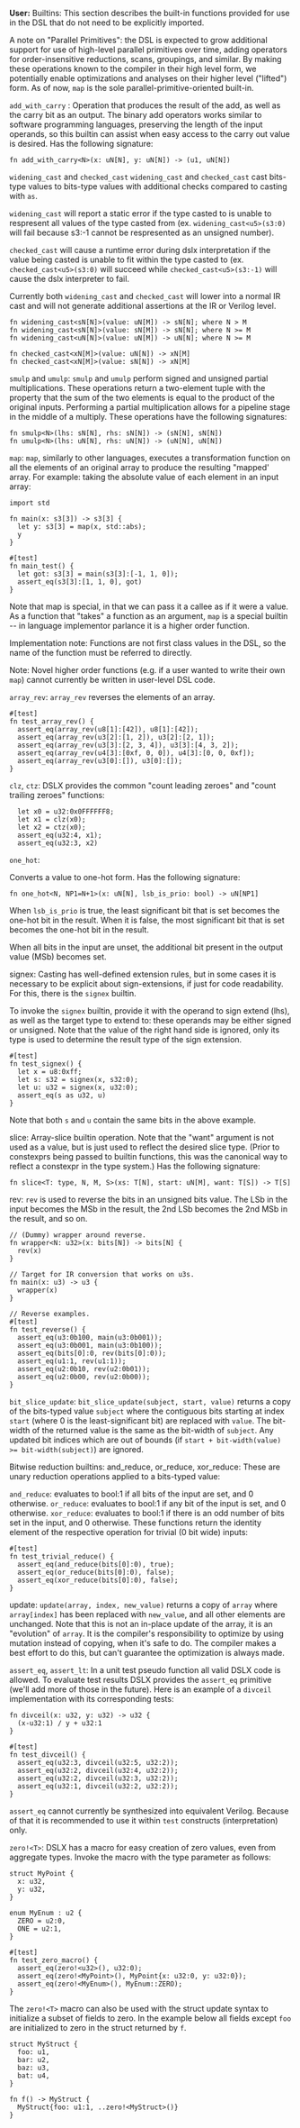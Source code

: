**User:** Builtins:
This section describes the built-in functions provided for use in the DSL that do not need to be explicitly imported.

A note on "Parallel Primitives": the DSL is expected to grow additional support for use of high-level parallel primitives over time, adding operators for order-insensitive reductions, scans, groupings, and similar. By making these operations known to the compiler in their high level form, we potentially enable optimizations and analyses on their higher level ("lifted") form. As of now, `map` is the sole parallel-primitive-oriented built-in.

`add_with_carry` :
Operation that produces the result of the add, as well as the carry bit as an output. The binary add operators works similar to software programming languages, preserving the length of the input operands, so this builtin can assist when easy access to the carry out value is desired. Has the following signature:
```
fn add_with_carry<N>(x: uN[N], y: uN[N]) -> (u1, uN[N])
```
`widening_cast` and `checked_cast`
`widening_cast` and `checked_cast` cast bits-type values to bits-type values with additional checks compared to casting with `as`.

`widening_cast` will report a static error if the type casted to is unable to respresent all values of the type casted from (ex. `widening_cast<u5>(s3:0)` will fail because s3:-1 cannot be respresented as an unsigned number).

`checked_cast` will cause a runtime error during dslx interpretation if the value being casted is unable to fit within the type casted to (ex. `checked_cast<u5>(s3:0)` will succeed while `checked_cast<u5>(s3:-1)` will cause the dslx interpreter to fail.

Currently both `widening_cast` and `checked_cast` will lower into a normal IR cast and will not generate additional assertions at the IR or Verilog level.
```
fn widening_cast<sN[N]>(value: uN[M]) -> sN[N]; where N > M
fn widening_cast<sN[N]>(value: sN[M]) -> sN[N]; where N >= M
fn widening_cast<uN[N]>(value: uN[M]) -> uN[N]; where N >= M

fn checked_cast<xN[M]>(value: uN[N]) -> xN[M]
fn checked_cast<xN[M]>(value: sN[N]) -> xN[M]
```

`smulp` and `umulp`:
`smulp` and `umulp` perform signed and unsigned partial multiplications. These operations return a two-element tuple with the property that the sum of the two elements is equal to the product of the original inputs. Performing a partial multiplication allows for a pipeline stage in the middle of a multiply. These operations have the following signatures:
```
fn smulp<N>(lhs: sN[N], rhs: sN[N]) -> (sN[N], sN[N])
fn umulp<N>(lhs: uN[N], rhs: uN[N]) -> (uN[N], uN[N])
```

`map`:
`map`, similarly to other languages, executes a transformation function on all the elements of an original array to produce the resulting "mapped' array. For example: taking the absolute value of each element in an input array:
```
import std

fn main(x: s3[3]) -> s3[3] {
  let y: s3[3] = map(x, std::abs);
  y
}

#[test]
fn main_test() {
  let got: s3[3] = main(s3[3]:[-1, 1, 0]);
  assert_eq(s3[3]:[1, 1, 0], got)
}
```
Note that map is special, in that we can pass it a callee as if it were a value. As a function that "takes" a function as an argument, `map` is a special builtin -- in language implementor parlance it is a higher order function.

Implementation note: Functions are not first class values in the DSL, so the name of the function must be referred to directly.

Note: Novel higher order functions (e.g. if a user wanted to write their own `map`) cannot currently be written in user-level DSL code.

`array_rev`:
`array_rev` reverses the elements of an array.
```
#[test]
fn test_array_rev() {
  assert_eq(array_rev(u8[1]:[42]), u8[1]:[42]);
  assert_eq(array_rev(u3[2]:[1, 2]), u3[2]:[2, 1]);
  assert_eq(array_rev(u3[3]:[2, 3, 4]), u3[3]:[4, 3, 2]);
  assert_eq(array_rev(u4[3]:[0xf, 0, 0]), u4[3]:[0, 0, 0xf]);
  assert_eq(array_rev(u3[0]:[]), u3[0]:[]);
}
```
`clz`, `ctz`:
DSLX provides the common "count leading zeroes" and "count trailing zeroes" functions:
```
  let x0 = u32:0x0FFFFFF8;
  let x1 = clz(x0);
  let x2 = ctz(x0);
  assert_eq(u32:4, x1);
  assert_eq(u32:3, x2)
```

`one_hot`:

Converts a value to one-hot form. Has the following signature:
```
fn one_hot<N, NP1=N+1>(x: uN[N], lsb_is_prio: bool) -> uN[NP1]
```
When `lsb_is_prio` is true, the least significant bit that is set becomes the one-hot bit in the result. When it is false, the most significant bit that is set becomes the one-hot bit in the result.

When all bits in the input are unset, the additional bit present in the output value (MSb) becomes set.

signex:
Casting has well-defined extension rules, but in some cases it is necessary to be explicit about sign-extensions, if just for code readability. For this, there is the `signex` builtin.

To invoke the `signex` builtin, provide it with the operand to sign extend (lhs), as well as the target type to extend to: these operands may be either signed or unsigned. Note that the value of the right hand side is ignored, only its type is used to determine the result type of the sign extension.
```
#[test]
fn test_signex() {
  let x = u8:0xff;
  let s: s32 = signex(x, s32:0);
  let u: u32 = signex(x, u32:0);
  assert_eq(s as u32, u)
}
```
Note that both `s` and `u` contain the same bits in the above example.

slice:
Array-slice builtin operation. Note that the "want" argument is not used as a value, but is just used to reflect the desired slice type. (Prior to constexprs being passed to builtin functions, this was the canonical way to reflect a constexpr in the type system.) Has the following signature:
```
fn slice<T: type, N, M, S>(xs: T[N], start: uN[M], want: T[S]) -> T[S]
```
rev:
`rev` is used to reverse the bits in an unsigned bits value. The LSb in the input becomes the MSb in the result, the 2nd LSb becomes the 2nd MSb in the result, and so on.
```
// (Dummy) wrapper around reverse.
fn wrapper<N: u32>(x: bits[N]) -> bits[N] {
  rev(x)
}

// Target for IR conversion that works on u3s.
fn main(x: u3) -> u3 {
  wrapper(x)
}

// Reverse examples.
#[test]
fn test_reverse() {
  assert_eq(u3:0b100, main(u3:0b001));
  assert_eq(u3:0b001, main(u3:0b100));
  assert_eq(bits[0]:0, rev(bits[0]:0));
  assert_eq(u1:1, rev(u1:1));
  assert_eq(u2:0b10, rev(u2:0b01));
  assert_eq(u2:0b00, rev(u2:0b00));
}
```
`bit_slice_update`:
`bit_slice_update(subject, start, value)` returns a copy of the bits-typed value `subject` where the contiguous bits starting at index `start` (where 0 is the least-significant bit) are replaced with `value`. The bit-width of the returned value is the same as the bit-width of `subject`. Any updated bit indices which are out of bounds (if `start + bit-width(value) >= bit-width(subject)`) are ignored.

Bitwise reduction builtins: and_reduce, or_reduce, xor_reduce:
These are unary reduction operations applied to a bits-typed value:

`and_reduce`: evaluates to bool:1 if all bits of the input are set, and 0 otherwise.
`or_reduce`: evaluates to bool:1 if any bit of the input is set, and 0 otherwise.
`xor_reduce`: evaluates to bool:1 if there is an odd number of bits set in the input, and 0 otherwise.
These functions return the identity element of the respective operation for trivial (0 bit wide) inputs:
```
#[test]
fn test_trivial_reduce() {
  assert_eq(and_reduce(bits[0]:0), true);
  assert_eq(or_reduce(bits[0]:0), false);
  assert_eq(xor_reduce(bits[0]:0), false);
}
```

update:
`update(array, index, new_value)` returns a copy of `array` where `array[index]` has been replaced with `new_value`, and all other elements are unchanged. Note that this is not an in-place update of the array, it is an "evolution" of `array`. It is the compiler's responsibility to optimize by using mutation instead of copying, when it's safe to do. The compiler makes a best effort to do this, but can't guarantee the optimization is always made.

`assert_eq`, `assert_lt`:
In a unit test pseudo function all valid DSLX code is allowed. To evaluate test results DSLX provides the `assert_eq` primitive (we'll add more of those in the future). Here is an example of a `divceil` implementation with its corresponding tests:
```
fn divceil(x: u32, y: u32) -> u32 {
  (x-u32:1) / y + u32:1
}

#[test]
fn test_divceil() {
  assert_eq(u32:3, divceil(u32:5, u32:2));
  assert_eq(u32:2, divceil(u32:4, u32:2));
  assert_eq(u32:2, divceil(u32:3, u32:2));
  assert_eq(u32:1, divceil(u32:2, u32:2));
}
```
`assert_eq` cannot currently be synthesized into equivalent Verilog. Because of that it is recommended to use it within `test` constructs (interpretation) only.

`zero!<T>`:
DSLX has a macro for easy creation of zero values, even from aggregate types. Invoke the macro with the type parameter as follows:
```
struct MyPoint {
  x: u32,
  y: u32,
}

enum MyEnum : u2 {
  ZERO = u2:0,
  ONE = u2:1,
}

#[test]
fn test_zero_macro() {
  assert_eq(zero!<u32>(), u32:0);
  assert_eq(zero!<MyPoint>(), MyPoint{x: u32:0, y: u32:0});
  assert_eq(zero!<MyEnum>(), MyEnum::ZERO);
}
```
The `zero!<T>` macro can also be used with the struct update syntax to initialize a subset of fields to zero. In the example below all fields except `foo` are initialized to zero in the struct returned by `f`.
```
struct MyStruct {
  foo: u1,
  bar: u2,
  baz: u3,
  bat: u4,
}

fn f() -> MyStruct {
  MyStruct{foo: u1:1, ..zero!<MyStruct>()}
}
```
